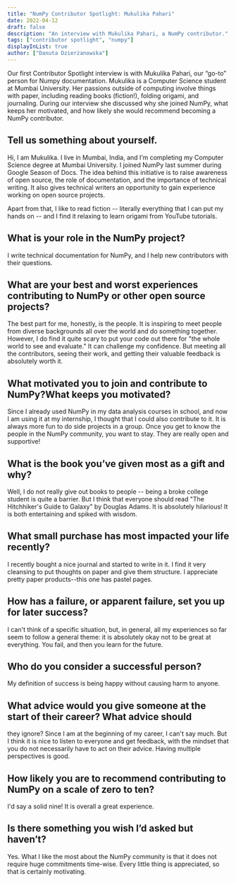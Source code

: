 ```yaml
---
title: "NumPy Contributor Spotlight: Mukulika Pahari"
date: 2022-04-12
draft: false
description: "An interview with Mukulika Pahari, a NumPy contributor."
tags: ["contributor spotlight", "numpy"]
displayInList: true
author: ["Danuta Dzierżanowska"]
---
```


Our first Contributor Spotlight interview is with Mukulika Pahari, our “go-to” person for Numpy documentation.
Mukulika is a Computer Science student at Mumbai University. Her passions outside of
computing involve things with paper, including reading books (fiction!), folding origami, and journaling.
During our interview she discussed why she joined NumPy, what keeps her motivated, and how likely
she would recommend becoming a NumPy contributor.

## Tell us something about yourself.

Hi, I am Mukulika. I live in Mumbai, India, and I’m completing my Computer Science degree at Mumbai University.
I joined NumPy last summer during Google Season of Docs. The idea behind this initiative is to raise awareness
of open source, the role of documentation, and the importance of technical writing. It also gives technical
writers an opportunity to gain experience working on open source projects.

Apart from that, I like to read fiction -- literally everything that I can put my hands on --
and I find it relaxing to learn origami from YouTube tutorials.

## What is your role in the NumPy project?

I write technical documentation for NumPy, and I help new contributors with their questions.

## What are your best and worst experiences contributing to NumPy or other open source projects?

The best part for me, honestly, is the people. It is inspiring to meet people from diverse backgrounds
all over the world and do something together. However, I do find it quite scary to put your code out
there for "the whole world to see and evaluate." It can challenge my confidence. But meeting all
the contributors, seeing their work, and getting their valuable feedback is absolutely worth it.

## What motivated you to join and contribute to NumPy?What keeps you motivated?

Since I already used NumPy in my data analysis courses in school, and now I am using it at my internship,
I thought that I could also contribute to it. It is always more fun to do side projects in a group.
Once you get to know the people in the NumPy community, you want to stay. They are really open and supportive!

## What is the book you’ve given most as a gift and why?

Well, I do not really give out books to people -- being a broke college student is quite a barrier.
But I think that everyone should read "The Hitchhiker's Guide to Galaxy" by Douglas Adams. It is
absolutely hilarious! It is both entertaining and spiked with wisdom.

## What small purchase has most impacted your life recently?

I recently bought a nice journal and started to write in it. I find it very cleansing to put thoughts
on paper and give them structure. I appreciate pretty paper products--this one has pastel pages.

## How has a failure, or apparent failure, set you up for later success?

I can't think of a specific situation, but, in general, all my experiences so far seem
to follow a general theme: it is absolutely okay not to be great at everything.
You fail, and then you learn for the future.

## Who do you consider a successful person?

My definition of success is being happy without causing harm to anyone.

## What advice would you give someone at the start of their career? What advice should

they ignore?
Since I am at the beginning of my career, I can't say much. But I think it is nice
to listen to everyone and get feedback, with the mindset that you do not necessarily have
to act on their advice. Having multiple perspectives is good.

## How likely you are to recommend contributing to NumPy on a scale of zero to ten?

I'd say a solid nine! It is overall a great experience.

## Is there something you wish I’d asked but haven’t?

Yes. What I like the most about the NumPy community is that
it does not require huge commitments time-wise. Every little thing is appreciated,
so that is certainly motivating.
